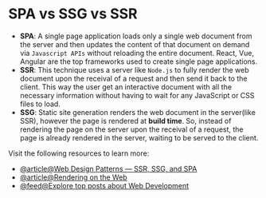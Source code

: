 # SPA vs SSG vs SSR

- **SPA**: A single page application loads only a single web document from the server and then updates the content of that document on demand via `Javascript APIs` without reloading the entire document. React, Vue, Angular are the top frameworks used to create single page applications.
- **SSR**: This technique uses a server like `Node.js` to fully render the web document upon the receival of a request and then send it back to the client. This way the user get an interactive document with all the necessary information without having to wait for any JavaScript or CSS files to load.
- **SSG**: Static site generation renders the web document in the server(like SSR), however the page is rendered at **build time**. So, instead of rendering the page on the server upon the receival of a request, the page is already rendered in the server, waiting to be served to the client.

Visit the following resources to learn more:

- [@article@Web Design Patterns — SSR, SSG, and SPA](https://medium.com/codex/web-design-patterns-ssr-ssg-and-spa-fadad7673dfe)
- [@article@Rendering on the Web](https://web.dev/rendering-on-the-web/)
- [@feed@Explore top posts about Web Development](https://app.daily.dev/tags/webdev?ref=roadmapsh)
